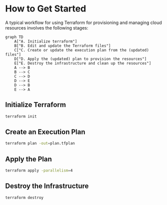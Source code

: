 # How to Get Started

A typical workflow for using Terraform for provisioning and managing cloud resources involves the following stages:

```mermaid
graph TD
    A["A. Initialize terraform"]
    B["B. Edit and update the Terraform files"]
    C["C. Create or update the execution plan from the (updated) files"]
    D["D. Apply the (updated) plan to provision the resources"]
    E["E. Destroy the infrastructure and clean up the resources"]
    A --> B
    B --> C
    C --> D
    D --> E
    D --> B
    E --> A

```

## Initialize Terraform

```bash
terraform init
```

## Create an Execution Plan

```bash
terraform plan -out=plan.tfplan
```

## Apply the Plan

```bash
terraform apply -parallelism=4
```

## Destroy the Infrastructure

```bash
terraform destroy
```
